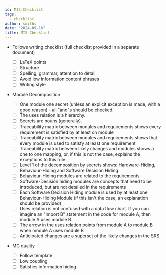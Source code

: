 ```yaml
---
id: MIS-Checklist
tags:
  - checklist
author: smiths
date: "2024-09-16"
title: MIS Checklist
---
```


- Follows writing checklist (full checklist provided in a separate document)

  - [ ] LaTeX points
  - [ ] Structure
  - [ ] Spelling, grammar, attention to detail
  - [ ] Avoid low information content phrases
  - [ ] Writing style

- Module Decomposition

  - [ ] One module one secret (unless an explicit exception is made, with a good reason) - all "and"s should be checked.
  - [ ] The uses relation is a hierarchy.
  - [ ] Secrets are nouns (generally).
  - [ ] Traceability matrix between modules and requirements shows every requirement is satisfied by at least on module
  - [ ] Traceability matrix between modules and requirements shows that every module is used to satisfy at least one requirement
  - [ ] Traceability matrix between likely changes and modules shows a one to one mapping, or, if this is not the case, explains the exceptions to this rule.
  - [ ] Level 1 of the decomposition by secrets shows: Hardware-Hiding, Behaviour-Hiding and Software Decision Hiding.
  - [ ] Behaviour-Hiding modules are related to the requirements
  - [ ] Software-Decision hiding modules are concepts that need to be introduced, but are not detailed in the requirements
  - [ ] Each Software Decision Hiding module is used by at least one Behaviour-Hiding Module (if this isn't the case, an explanation should be provided)
  - [ ] Uses relation is not confused with a data flow chart. If you can imagine an "import B" statement in the code for module A, then module A uses module B.
  - [ ] The arrow in the uses relation points from module A to module B when module A uses module B
  - [ ] Anticipated changes are a superset of the likely changes in the SRS

- MG quality
  - [ ] Follow template
  - [ ] Low coupling
  - [ ] Satisfies information hiding
